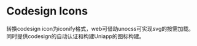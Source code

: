  # Codesign Icons

 转换codesign icon为iconify格式，web可借助unocss可实现svg的按需加载。
 同时提供codesign的自动认证和构建Uniapp的图标构建。

